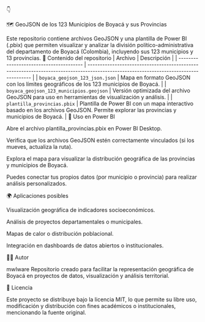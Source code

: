 👇

🗺️ GeoJSON de los 123 Municipios de Boyacá y sus Provincias

Este repositorio contiene archivos GeoJSON y una plantilla de Power BI (.pbix) que permiten visualizar y analizar la división político-administrativa del departamento de Boyacá (Colombia), incluyendo sus 123 municipios y 13 provincias.
📂 Contenido del repositorio
| Archivo                                 | Descripción                                                                                                                           |
| --------------------------------------- | ------------------------------------------------------------------------------------------------------------------------------------- |
| `boyaca_geojson_123_json.json`          | Mapa en formato GeoJSON con los límites geográficos de los 123 municipios de Boyacá.                                                  |
| `boyaca_geojson_123_municipios.geojson` | Versión optimizada del archivo GeoJSON para uso en herramientas de visualización y análisis.                                          |
| `plantilla_provincias.pbix`             | Plantilla de Power BI con un mapa interactivo basado en los archivos GeoJSON. Permite explorar las provincias y municipios de Boyacá. |
🧭 Uso en Power BI

Abre el archivo plantilla_provincias.pbix en Power BI Desktop.

Verifica que los archivos GeoJSON estén correctamente vinculados (si los mueves, actualiza la ruta).

Explora el mapa para visualizar la distribución geográfica de las provincias y municipios de Boyacá.

Puedes conectar tus propios datos (por municipio o provincia) para realizar análisis personalizados.

🌍 Aplicaciones posibles

Visualización geográfica de indicadores socioeconómicos.

Análisis de proyectos departamentales o municipales.

Mapas de calor o distribución poblacional.

Integración en dashboards de datos abiertos o institucionales.

🧑‍💻 Autor

mwIware
Repositorio creado para facilitar la representación geográfica de Boyacá en proyectos de datos, visualización y análisis territorial.

📜 Licencia

Este proyecto se distribuye bajo la licencia MIT, lo que permite su libre uso, modificación y distribución con fines académicos o institucionales, mencionando la fuente original.
